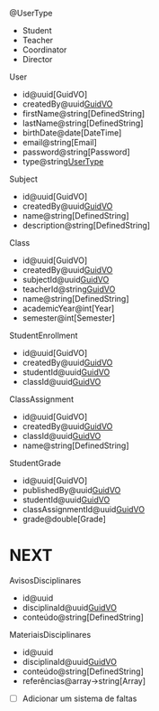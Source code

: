 @UserType
- Student
- Teacher
- Coordinator
- Director

User
- id@uuid[GuidVO]
- createdBy@uuid[GuidVO](User.id[WHERE:type=Director][IF:User.Length=0_THEN:createdBy=this.id])
- firstName@string[DefinedString]
- lastName@string[DefinedString]
- birthDate@date[DateTime]
- email@string[Email]
- password@string[Password]
- type@string[UserType]([IF:User.Length=0_THEN:type=Director])

Subject
- id@uuid[GuidVO]
- createdBy@uuid[GuidVO](User.id[WHERE:type=Coordinator])
- name@string[DefinedString]
- description@string[DefinedString]

Class
- id@uuid[GuidVO]
- createdBy@uuid[GuidVO](User.id[WHERE:type=Coordinator])
- subjectId@uuid[GuidVO](Subject.id)
- teacherId@string[GuidVO](User.id[WHERE:type=Teacher])
- name@string[DefinedString]
- academicYear@int[Year]
- semester@int[Semester]

StudentEnrollment
- id@uuid[GuidVO]
- createdBy@uuid[GuidVO](User.id[WHERE:type=Coordinator])
- studentId@uuid[GuidVO](User.id[WHERE:type=Student])
- classId@uuid[GuidVO](Class.id)

ClassAssignment
- id@uuid[GuidVO]
- createdBy@uuid[GuidVO](User.id[WHERE:type=Coordinator])
- classId@uuid[GuidVO](Class.id)
- name@string[DefinedString]

StudentGrade
- id@uuid[GuidVO]
- publishedBy@uuid[GuidVO](User.id[WHERE:type=Teacher])
- studentId@uuid[GuidVO](User.id[WHERE:type=Student])
- classAssignmentId@uuid[GuidVO](ClassAssignment.id)
- grade@double[Grade]

# NEXT
AvisosDisciplinares
- id@uuid
- disciplinaId@uuid[GuidVO](Disciplina.id)
- conteúdo@string[DefinedString]

MateriaisDisciplinares
- id@uuid
- disciplinaId@uuid[GuidVO](Disciplina.id)
- conteúdo@string[DefinedString]
- referências@array->string[Array<Link>]

- [ ] Adicionar um sistema de faltas
